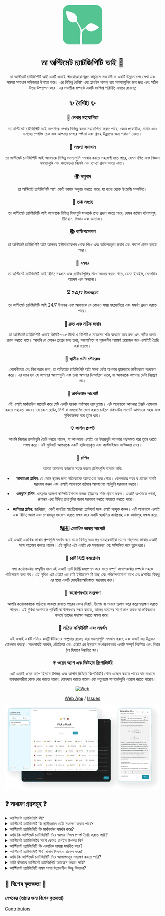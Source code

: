 <div align="center">
<img src="./docs/images/icon.png" alt="তা অল্টিমেট চ্যাটজিপিটি আইকন"/>

<h1 align="center">তা অল্টিমেট চ্যাটজিপিটি আই 🌟</h1>

তা অল্টিমেট চ্যাটজিপিটি আই একটি এআই পাওয়ারদ্বারা প্রস্তুত ভার্চুয়াল সহযোগী যা একটি উন্নয়নযোগ্য লেখা এবং সমস্যা সমাধান অভিজ্ঞতা উপহার করে। এর বিভিন্ন বৈশিষ্ট্য এবং প্লাগইন সম্পন্ন হয়ে সমস্যাগুলির জন্য দ্রুত এবং সঠিক উত্তর উপস্থাপন করে। এর সামগ্রীক সম্পর্কে একটি সংক্ষিপ্ত পরিচিতি এখানে রয়েছে:


## ✨ বৈশিষ্ট্য ✨

### 📝 লেখার সহযোগিতা
তা অল্টিমেট চ্যাটজিপিটি আই আপনাকে লেখার বিভিন্ন কাজে সহযোগিতা করতে পারে, যেমন প্রুফরিডিং, বানান এবং বানানের স্পেলিং চেক এবং আপনার লেখার স্পষ্টতা এবং প্রবাহ উন্নয়নের জন্য পরামর্শ দেওয়া।

### 💭 সমস্যা সমাধান
তা অল্টিমেট চ্যাটজিপিটি আই আপনাকে বিভিন্ন সমস্যাগুলি সমাধান করতে সহযোগী হতে পারে, যেমন গণিত এবং বিজ্ঞান সমস্যাগুলি এবং পদক্ষেপের নির্দেশ এবং ব্যাখ্যা প্রদান করতে পারে।

### 🌍 অনুবাদ
তা অল্টিমেট চ্যাটজিপিটি আই একটি ভাষার অনুবাদ করতে পারে, যা বাংলা থেকে ইংরেজি সম্পর্কিত।

### 📑 তথ্য সংগ্রহ
তা অল্টিমেট চ্যাটজিপিটি আই আপনাকে বিভিন্ন বিষয়গুলি সম্পর্কে তথ্য প্রদান করতে পারে, যেমন বর্তমান ঘটনাসমূহ, ইতিহাস, বিজ্ঞান এবং অন্যান্য।

### 📚 ব্যক্তিগতকরণ
তা অল্টিমেট চ্যাটজিপিটি আই আপনার ইন্টারঅ্যাকশন থেকে শিখে এবং ব্যক্তিগতকৃত জবাব এবং পরামর্শ প্রদান করতে পারে।

### 📎 সমন্বয়
তা অল্টিমেট চ্যাটজিপিটি আই বিভিন্ন সরঞ্জাম এবং প্ল্যাটফর্মগুলির সাথে সমন্বয় করতে পারে, যেমন ইমেইল, মেসেজিং অ্যাপস এবং অন্যান্য।

### ⌛ 24/7 উপলব্ধতা
তা অল্টিমেট চ্যাটজিপিটি আই 24/7 উপলব্ধ এবং আপনাকে যে কোনও সময় সহযোগিতা এবং সমর্থন প্রদান করতে পারে।

### 🚀 দ্রুত এবং সঠিক জবাব
তা অল্টিমেট চ্যাটজিপিটি এআই জিপিটি-৩.৫ টার্বো ও জিপিটি ৪ মডেলের শক্তি ব্যবহার করে দ্রুত এবং সঠিক জবাব প্রদান করতে পারে। আপনি যে কোনও প্রশ্নের জন্য তথ্য, সহযোগিতা বা সৃজনশীল পরামর্শ প্রয়োজন হলে এআইটি তৈরি করা হয়েছে।

### 💾 স্থানীয় ডেটা স্টোরেজ
গোপনীয়তা এবং নিরাপত্তার জন্য, তা অল্টিমেট চ্যাটজিপিটি আই সমস্ত ডেটা আপনার ব্রাউজারে স্থানীয়ভাবে সংরক্ষণ করে। এর মানে হল যে আপনার আলাপগুলি এবং তথ্য আপনার ডিভাইসে থাকে, যা আপনাকে আপনার ডেটা নিয়ন্ত্রণ দেয়।

### 🔢 মার্কডাউন সাপোর্ট

এই এআই মার্কডাউন সাপোর্ট করে যেটি একটি হালকা মার্কআপ ল্যাংগুয়েজ। এটি আপনাকে আপনার টেক্সট এসেলাম করতে সহায়তা করবে। যে কোন হেডিং, লিস্ট বা এমফেসিস যোগ করতে চাইলে মার্কডাউন সাপোর্ট আপনাকে সহজ এবং সুবিধাজনক করে তুলে ধরে।

### 💡 কাস্টম প্রম্পট

আপনি নিজের প্রম্পটগুলি তৈরি করতে পারেন, যা আপনাকে এআই এর উত্তরগুলি আপনার পছন্দমত করে তুলে ধরতে সক্ষম করে। এই সুবিধাটি আপনাকে একটি ব্যক্তিগতকৃত এবং কাস্টমাইজড অভিজ্ঞতা দেবে।

### 🔆 প্লাগিন

আমরা আমাদের কাজকে সহজ করতে প্লাগিনগুলি ব্যবহার করি:

- **আবহাওয়া প্লাগিন**: যে কোন স্থানের জন্য সত্যিকারের আবহাওয়া তথ্য পেতে। কেবলমাত্র শহর বা গ্রামের নামটি সরবরাহ করুন এবং এআই আপনাকে বর্তমান আবহাওয়া শর্তগুলি সরবরাহ করবে।

- **ওলফ্রাম প্লাগিন**: ওলফ্রাম আলফা কম্পিউটেশনাল নলেজ ইঞ্জিনের শক্তি প্রবেশ করুন। এআই আপনাকে গণনা, রূপান্তর এবং বিভিন্ন তথ্যগুলির জবাব সরবরাহ করতে সহায়তা করতে পারে।

- **জাপিয়ার প্লাগিন**: জাপিয়ার, একটি জনপ্রিয় স্বয়ংক্রিয়করণ প্ল্যাটফর্ম সঙ্গে এআই সংযুক্ত করুন। এটি আপনাকে এআই এবং বিভিন্ন অ্যাপ এবং সেবাসমূহ সংযোগ করতে সক্ষম করে একটি স্বয়ংক্রিয় কার্যপ্রবাহ এবং কার্যসমূহ সক্ষম করে।

### 🔠🈶 একাধিক ভাষার সাপোর্ট

এই এআই একাধিক ভাষার প্রম্পগুলি সমর্থন করে যাতে বিভিন্ন অঞ্চলের ব্যবহারকারীরা তাদের পছন্দমত ভাষায় এআই সঙ্গে আক্রমণ করতে পারেন। এই সুবিধা এই এআই কে সহজলভ্য এবং সম্মিলিত করে তুলে ধরে।

### 💬 চ্যাট হিস্ট্রি কমপ্রেশন

লম্বা কথোপকথার সম্মুখীন হলে এই এআই চ্যাট হিস্ট্রি কমপ্রেশন করে যাতে সম্পূর্ণ কথোপকথার সম্পর্কে সহজে পর্যালোচনা করা যায়। এই সুবিধা এই এআই এর চ্যাট ইন্টারফেস টি স্বচ্ছ এবং পরিচালনাযোগ্য রাখে এবং প্রসারিত বিকল্প এর মধ্যে একটি মোহনীয় অভিজ্ঞতা সরবরাহ করে।

### 📂 কথোপকথার সংরক্ষণ

আপনি কথোপকথাকে পাঠানো আকারে রাখতে পারেন যেমন টেক্সট, ইমেজ বা ওয়েবে প্রকাশ করে করে সংরক্ষণ করতে পারেন। এই সুবিধা আপনাকে পূর্ববর্তী কথোপকথার সন্ধান করতে, তাদের অন্যদের সাথে ভাগ করতে বা ভবিষ্যতের সন্দর্ভে তাদের সংরক্ষণ করতে সক্ষম করে।

### 🔑 সক্রিয় কমিউনিটি এবং সমর্থন

এই এআই একটি সক্রিয় কনট্রিবিউটরদের সম্প্রদায় রয়েছে যারা সমস্যাগুলি সমাধান করছে এবং এআই এর উন্নয়নে যোগদান করছে। সম্প্রদায়টি সমর্থন, প্রতিক্রিয়া এবং এআই এর উন্নয়নে অংশগ্রহণ করে একটি সম্পূর্ণ বিকশিত এবং বিশ্বস্ত টুল হিসাবে উদ্ভাবিত হয়।

### ✳ ওয়েব অ্যাপ এবং জিটহাব রিপোজিটরি

এই এআই ওয়েব অ্যাপ হিসাবে উপলব্ধ এবং আপনি জিটহাব রিপোজিটরি থেকে এক্সেস করতে পারেন যার মাধ্যমে ব্যবহারকারীরা কোড বের করতে পারেন, যোগদান করতে পারেন এবং নতুনতম আপডেটগুলি এক্সেস করতে পারেন।

[![Web][Web-image]][web-url]

[Web App](https://chatgpt.kiask.xyz/) / [Issues](https://github.com/ki-ask/The-Ultimate-ChatGPT/issues)

[web-url]: https://chatgpt.kiask.xyz
   
[download-url]: https://github.com/ki-ask/The-Ultimate-ChatGPT/releases

[Web-image]: https://img.shields.io/badge/Web-PWA-orange?logo=microsoftedge

![cover](./docs/images/cover.png)

</div>

## ❓ সাধারণ প্রশ্নসমূহ ❓

<details>
<summary>আল্টিমেট চ্যাটজিপিটি কী?</summary>
আল্টিমেট চ্যাটজিপিটি হল একটি এআই পাওয়ারড ভার্চুয়াল অ্যাসিস্ট্যান্ট যা আপনার প্রশ্নের জবাব দেয় এবং আপনার লেখা এবং সমস্যার সমাধানে ভিন্ন ধরণের বৈশিষ্ট্য এবং প্লাগইন অফার করে।
</details>

<details>
<summary>আল্টিমেট চ্যাটজিপিটি কি স্থানীয়ভাবে ডেটা সংরক্ষণ করতে পারে?</summary>
হ্যাঁ, আল্টিমেট চ্যাটজিপিটি আপনার ব্রাউজারে সমস্ত ডেটা স্থানীয়ভাবে সংরক্ষণ করতে পারে, যা গোপনীয়তা এবং নিরাপত্তা নিশ্চিত করে।
</details>

<details>
<summary>আল্টিমেট চ্যাটজিপিটি কি মার্কডাউন সমর্থন করে?</summary>
হ্যাঁ, আল্টিমেট চ্যাটজিপিটি মার্কডাউন সমর্থন করে, যার মাধ্যমে আপনি আপনার টেক্সট ফরম্যাট করতে পারেন এবং সমৃদ্ধ কন্টেন্ট তৈরি করতে পারেন।
</details>

<details>
<summary>আমি কি আল্টিমেট চ্যাটজিপিটি দিয়ে আমার নিজস্ব প্রম্পট তৈরি করতে পারি?</summary>
হ্যাঁ, আপনি নিজের প্রম্পট তৈরি করতে পারেন এবং আল্টিমেট চ্যাটজিপিটির সাথে আপনার প্রবেশদ্বার কাস্টমাইজ করতে পারেন।
</details>

<details>
<summary>আল্টিমেট চ্যাটজিপিটির সাথে কোনও প্লাগইন উপলব্ধ কি?</summary>
আল্টিমেট চ্যাটজিপিটি ওয়েদার, ওলফ্রাম এবং জাপিয়ের প্লাগইন উপলব্ধ করে যা আপনার কাজকে সহজ করতে এবং অতিরিক্ত কার্যকলাপ প্রদান করতে পারে।
</details>

<details>
<summary>আল্টিমেট চ্যাটজিপিটি কি একাধিক ভাষায় সমর্থিত করে?</summary>
হ্যাঁ, আল্টিমেট চ্যাটজিপিটি একাধিক ভাষায় বিল্ট-ইন প্রম্পস সমর্থিত করে, যার মাধ্যমে আপনি আপনার পছন্দের ভাষায় আলাপ করতে পারেন।
</details>

<details>
<summary>আল্টিমেট চ্যাটজিপিটি দীর্ঘ আলাপ কিভাবে হ্যান্ডেল করে?</summary>
আল্টিমেট চ্যাটজিপিটি দীর্ঘ আলাপগুলি হ্যান্ডেল করতে হলে চ্যাট হিস্ট্রি সংক্ষেপ করে এবং সহজতম অভিজ্ঞতা প্রদান করার জন্য সম্প্রসারণ করে।
</details>

<details>
<summary>আমি কি আল্টিমেট চ্যাটজিপিটি দিয়ে আলাপসমূহ সংরক্ষণ করতে পারি?</summary>
হ্যাঁ, আপনি আল্টিমেট চ্যাটজিপিটি দিয়ে আলাপসমূহ টেক্সট, ইমেজ বা ওয়েবে সেভ করতে পারেন ব্যবহার করে কিআস্ক শেয়ার ফিচার।
</details>

<details>
<summary>আমি কীভাবে আল্টিমেট চ্যাটজিপিটি অ্যাক্সেস করতে পারি?</summary>
আল্টিমেট চ্যাটজিপিটি একটি ওয়েব অ্যাপ হিসাবে উপলব্ধ এবং আপনি সাপোর্ট এবং অতিরিক্ত বৈশিষ্ট্যসমূহের জন্য জিটহাব রিপোজিটরিতে প্রবেশ করতে পারেন।
</details>

<details>
<summary>আল্টিমেট চ্যাটজিপিটি সমস্ত সময় উন্নয়নশীল কিন্তু কিভাবে?</summary>
হ্যাঁ, আল্টিমেট চ্যাটজিপিটি আপডেট এবং উন্নয়নের সাথে সাথে সমস্ত সময় উন্নয়নশীল এবং এটি একটি কর্মশীল কন্ট্রিবিউটরদের একটি সক্রিয় সম্প্রদায় রয়েছে।
</details>

## 🎉 বিশেষ কৃতজ্ঞতা 🎉

### লেখকের (তাদের জন্য বিশেষ কৃতজ্ঞতা)

[Contributors](https://github.com/Yidadaa/ChatGPT-Next-Web/graphs/contributors)